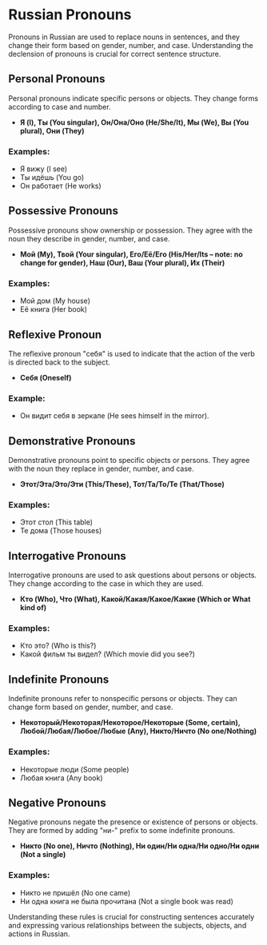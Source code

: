 # Russian Pronouns

Pronouns in Russian are used to replace nouns in sentences, and they change their form based on gender, number, and case. Understanding the declension of pronouns is crucial for correct sentence structure.

## Personal Pronouns

Personal pronouns indicate specific persons or objects. They change forms according to case and number.

*   **Я (I), Ты (You singular), Он/Она/Оно (He/She/It), Мы (We), Вы (You plural), Они (They)**

### Examples:

*   Я вижу (I see)
*   Ты идёшь (You go)
*   Он работает (He works)

## Possessive Pronouns

Possessive pronouns show ownership or possession. They agree with the noun they describe in gender, number, and case.

*   **Мой (My), Твой (Your singular), Его/Её/Его (His/Her/Its – note: no change for gender), Наш (Our), Ваш (Your plural), Их (Their)**
    
### Examples:

*   Мой дом (My house)
*   Её книга (Her book)
    
## Reflexive Pronoun

The reflexive pronoun "себя" is used to indicate that the action of the verb is directed back to the subject.

*   **Себя (Oneself)**
    
### Example:

*   Он видит себя в зеркале (He sees himself in the mirror).
    
## Demonstrative Pronouns

Demonstrative pronouns point to specific objects or persons. They agree with the noun they replace in gender, number, and case.

*   **Этот/Эта/Это/Эти (This/These), Тот/Та/То/Те (That/Those)**

### Examples:

*   Этот стол (This table)
*   Те дома (Those houses)
    

## Interrogative Pronouns

Interrogative pronouns are used to ask questions about persons or objects. They change according to the case in which they are used.

*   **Кто (Who), Что (What), Какой/Какая/Какое/Какие (Which or What kind of)**
    
### Examples:

*   Кто это? (Who is this?)
*   Какой фильм ты видел? (Which movie did you see?)
    

## Indefinite Pronouns

Indefinite pronouns refer to nonspecific persons or objects. They can change form based on gender, number, and case.

*   **Некоторый/Некоторая/Некоторое/Некоторые (Some, certain), Любой/Любая/Любое/Любые (Any), Никто/Ничто (No one/Nothing)**
    

### Examples:

*   Некоторые люди (Some people)
*   Любая книга (Any book)
    

## Negative Pronouns

Negative pronouns negate the presence or existence of persons or objects. They are formed by adding "ни-" prefix to some indefinite pronouns.

*   **Никто (No one), Ничто (Nothing), Ни один/Ни одна/Ни одно/Ни одни (Not a single)**
    
### Examples:

*   Никто не пришёл (No one came)
*   Ни одна книга не была прочитана (Not a single book was read)

Understanding these rules is crucial for constructing sentences accurately and expressing various relationships between the subjects, objects, and actions in Russian.